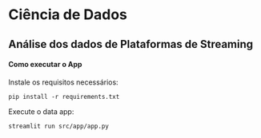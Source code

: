 # Ciência de Dados
## Análise dos dados de Plataformas de Streaming

#### Como executar o App

Instale os requisitos necessários:

`pip install -r requirements.txt`

Execute o data app:

`streamlit run src/app/app.py`